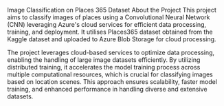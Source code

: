 Image Classification on Places 365 Dataset
About the Project
This project aims to classify images of places using a Convolutional Neural Network (CNN) leveraging Azure's cloud services for efficient data processing, training, and deployment. It utilises Places365 dataset obtained from the Kaggle dataset and uploaded to Azure Blob Storage for cloud processing.

The project leverages cloud-based services to optimize data processing, enabling the handling of large image datasets efficiently. By utilizing distributed training, it accelerates the model training process across multiple computational resources, which is crucial for classifying images based on location scenes. This approach ensures scalability, faster model training, and enhanced performance in handling diverse and extensive datasets.
